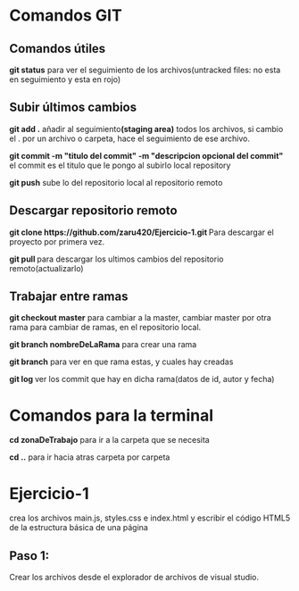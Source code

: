# Comandos GIT
<h2> Comandos útiles</h2>
<p><b>git status</b> para ver el seguimiento de los archivos(untracked files: no esta en seguimiento y esta en rojo)</p>

<h2>Subir últimos cambios</h2>
<p><b>git add .</b> añadir al seguimiento<b>(staging area)</b> todos los archivos, si cambio el . por un archivo o carpeta, hace el seguimiento de ese archivo.</p>
<p><b>git commit -m "titulo del commit" -m "descripcion opcional del commit" </b> el commit es el titulo que le pongo al subirlo local repository</p>
<p><b>git push</b> sube lo del repositorio local al repositorio remoto</p>

<h2> Descargar repositorio remoto</h2>
<p><b>git clone https://github.com/zaru420/Ejercicio-1.git </b> Para descargar el proyecto por primera vez.</p>
<p><b>git pull </b> para descargar los ultimos cambios del repositorio remoto(actualizarlo)</p>

<h2>Trabajar entre ramas</h2>
<p><b>git checkout master</b> para cambiar a la master, cambiar master por otra rama para cambiar de ramas, en el repositorio local.</p>
<p><b>git branch nombreDeLaRama</b> para crear una rama</p>
<p><b>git branch</b> para ver en que rama estas, y cuales hay creadas</p>
<p><b>git log </b> ver los commit que hay en dicha rama(datos de id, autor y fecha)</p>

# Comandos para la terminal
<p><b>cd zonaDeTrabajo</b> para ir a la carpeta que se necesita</p>
<p><b>cd ..</b> para ir hacia atras carpeta por carpeta</p>

# Ejercicio-1
crea los archivos main.js, styles.css e index.html y escribir el código HTML5 de la estructura básica de una página

## Paso 1:
  Crear los archivos desde el explorador de archivos de visual studio.
